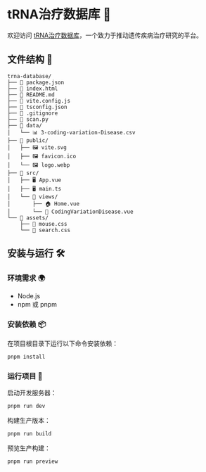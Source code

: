 
# tRNA治疗数据库 🧬

欢迎访问 [tRNA治疗数据库](https://trna.lumoxuan.cn/)，一个致力于推动遗传疾病治疗研究的平台。

## 文件结构 📁
```
trna-database/
├── 📄 package.json
├── 📄 index.html
├── 📄 README.md
├── 📄 vite.config.js
├── 📄 tsconfig.json
├── 📄 .gitignore
├── 🐍 scan.py
├── 📂 data/
│   └── 📊 3-coding-variation-Disease.csv
├── 📂 public/
│   ├── 🖼️ vite.svg
│   ├── 🖼️ favicon.ico
│   └── 🖼️ logo.webp
├── 📂 src/
│   ├── 🖥️ App.vue
│   ├── 🖥️ main.ts
│   └── 📂 views/
│       ├── 🏠 Home.vue
│       └── 🧬 CodingVariationDisease.vue
└── 📂 assets/
    ├── 📄 mouse.css
    └── 📄 search.css
```

## 安装与运行 🛠️

### 环境需求 🌍

- Node.js
- npm 或 pnpm

### 安装依赖 📦

在项目根目录下运行以下命令安装依赖：

```bash
pnpm install
```

### 运行项目 🚀

启动开发服务器：

```bash
pnpm run dev
```

构建生产版本：

```bash
pnpm run build
```

预览生产构建：

```bash
pnpm run preview
```

